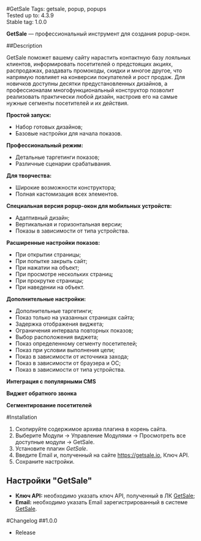 #GetSale
Tags: getsale, popup, popups    
Tested up to: 4.3.9  
Stable tag: 1.0.0  

**GetSale** &mdash; профессиональный инструмент для создания popup-окон.

##Description

GetSale поможет вашему сайту нарастить контактную базу лояльных клиентов, информировать посетителей о предстоящих акциях, распродажах, раздавать промокоды, скидки и многое другое, что напрямую повлияет на конверсии покупателей и рост продаж. Для новичков доступны десятки предустановленных дизайнов, а профессионалам многофункциональный конструктор позволит реализовать практически любой дизайн, настроив его на самые нужные сегменты посетителей и их действия.

**Простой запуск:**

- Набор готовых дизайнов;
- Базовые настройки для начала показов.

**Профессиональный режим:**

- Детальные таргетинги показов;
- Различные сценарии срабатывания.

**Для творчества:**

- Широкие возможности конструктора;
- Полная кастомизация всех элементов.

**Специальная версия popup-окон для мобильных устройств:**

- Адаптивный дизайн;
- Вертикальная и горизонтальная версии;
- Показы в зависимости от типа устройства.

**Расширенные настройки показов:**

- При открытии страницы;
- При попытке закрыть сайт;
- При нажатии на объект;
- При просмотре нескольких страниц;
- При прокрутке страницы;
- При наведении на объект.

**Дополнительные настройки:**

- Дополнительные таргетинги;
- Показ только на указанных страницах сайта;
- Задержка отображения виджета;
- Ограничения интервала повторных показов;
- Выбор расположения виджета;
- Показ определенному сегменту посетителей;
- Показ при условии выполнения цели;
- Показ в зависимости от источника захода;
- Показ в зависимости от браузера и ОС;
- Показ в зависимости от типа устройства.

**Интеграция с популярными CMS**

**Виджет обратного звонка**

**Сегментирование посетителей**

#Installation
1. Скопируйте содержимое архива плагина в корень сайта.
2. Выберите Модули -> Управление Модулями -> Просмотреть все доступные модули -> GetSale.
3. Установите плагин *GetSale*.
4. Введите Email и, полученный на сайте https://getsale.io, Ключ API.
5. Сохраните настройки.

## Настройки "GetSale"

- **Ключ API:** необходимо указать ключ API, полученный в ЛК [GetSale](https://getsale.io);  
- **Email:** необходимо указать Email зарегистрированный в системе [GetSale](https://getsale.io).  

#Changelog
##1.0.0
* Release
